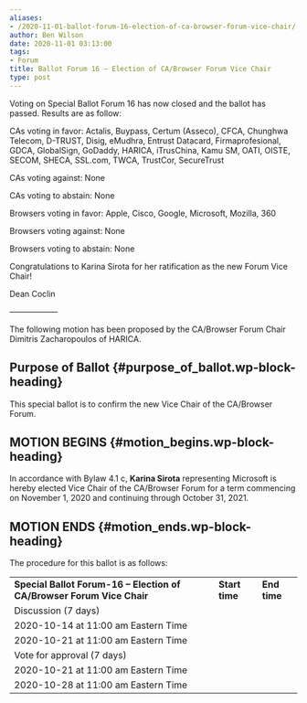 ```yaml
---
aliases:
- /2020-11-01-ballot-forum-16-election-of-ca-browser-forum-vice-chair/
author: Ben Wilson
date: 2020-11-01 03:13:00
tags:
- Forum
title: Ballot Forum 16 – Election of CA/Browser Forum Vice Chair
type: post
---
```


Voting on Special Ballot Forum 16 has now closed and the ballot has passed. Results are as follow:

CAs voting in favor: Actalis, Buypass, Certum (Asseco), CFCA, Chunghwa Telecom, D-TRUST, Disig, eMudhra, Entrust Datacard, Firmaprofesional, GDCA, GlobalSign, GoDaddy, HARICA, iTrusChina, Kamu SM, OATI, OISTE, SECOM, SHECA, SSL.com, TWCA, TrustCor, SecureTrust

CAs voting against: None

CAs voting to abstain: None

Browsers voting in favor: Apple, Cisco, Google, Microsoft, Mozilla, 360

Browsers voting against: None

Browsers voting to abstain: None

Congratulations to Karina Sirota for her ratification as the new Forum Vice Chair!

Dean Coclin

——————

The following motion has been proposed by the CA/Browser Forum Chair Dimitris Zacharopoulos of HARICA.

## Purpose of Ballot[][1] {#purpose_of_ballot.wp-block-heading}

This special ballot is to confirm the new Vice Chair of the CA/Browser Forum.

## MOTION BEGINS[][2] {#motion_begins.wp-block-heading}

In accordance with Bylaw 4.1 c, **Karina Sirota** representing Microsoft is hereby elected Vice Chair of the CA/Browser Forum for a term commencing on November 1, 2020 and continuing through October 31, 2021.

## MOTION ENDS[][3] {#motion_ends.wp-block-heading}

The procedure for this ballot is as follows:

| | | |
| --- | --- | --- |
| **Special Ballot Forum-16 – Election of CA/Browser Forum Vice Chair** | **Start time** | **End time** | |
Discussion (7 days) |
2020-10-14 at 11:00 am Eastern Time |
2020-10-21 at 11:00 am Eastern Time | |
Vote for approval (7 days) |
2020-10-21 at 11:00 am Eastern Time |
2020-10-28 at 11:00 am Eastern Time |

[1]: https://wiki.cabforum.org/forum-16_-_special_ballot_for_election_of_ca/b_forum_vicechair#purpose_of_ballot
[2]: https://wiki.cabforum.org/forum-16_-_special_ballot_for_election_of_ca/b_forum_vicechair#motion_begins
[3]: https://wiki.cabforum.org/forum-16_-_special_ballot_for_election_of_ca/b_forum_vicechair#motion_ends
